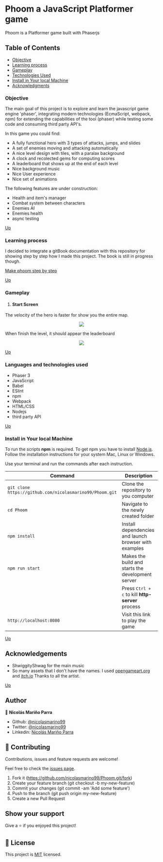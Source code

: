 # Phoom a JavaScript Platformer game

Phoom is a Platformer game built with Phaserjs

## Table of Contents

- [Objective](#Objective)
- [Learning process](#Learning-process)
- [Gameplay](#Gameplay)
- [Technologies Used](#Technologies-Used)
- [Install in Your local Machine](#Install-in-Your-local-Machine)
- [Acknowledgments](#Acknowledgments)

### Objective

The main goal of this project is to explore and learn the javascript game engine 'phaser', integrating modern technologies (EcmaScript, webpack, npm) for extending the capabilities of the tool (phaser) while testing some code and consuming third party API's.

In this game you could find:

- A fully functional hero with 3 types of attacks, jumps, and slides
- A set of enemies moving and attacking automatically
- A nice level design with tiles, with a paralax background
- A clock and recolected gems for computing scores
- A leaderboard that shows up at the end of each level
- Nice background music
- Nice User experience 
- Nice set of animations

The following features are under construction:

- Health and item's manager 
- Combat system between characters
- Enemies AI
- Enemies health
- async testing 

 

[Up](#Table-of-Contents)

### Learning process

I decided to integrate a gitBook documentation with this repository for showing step by step how I made this project. The book is still in progress though.

[Make phoom step by step](https://us-central1-js-capstone-backend.cloudfunctions.net/api/)


[Up](#Table-of-Contents)

### Gameplay

1. #### Start Screen

The velocity of the hero is faster for show you the entire map.

<p align="center">
<img src="src/assets/gif/phoom.gif">
</p>

When finish the level, it should appear the leaderboard

<p align="center">
<img src="src/assets/gif/phoomLB.gif">
</p>


[Up](#Table-of-Contents)

### Languages and technologies used 

- Phaser 3
- JavaScript
- Babel
- ESlint
- npm
- Webpack
- HTML/CSS
- Nodejs
- third party API

[Up](#Table-of-Contents)

### Install in Your local Machine

To run the scripts **npm** is required. To get npm you have to install [Node.js](https://nodejs.org). Follow the installation instructions for your system Mac, Linux or Windows.

Use your terminal and run the commands after each instruction.

| Command                                             | Description                                           |
| --------------------------------------------------- | ----------------------------------------------------- |
| `git clone https://github.com/nicolasmarino99/Phoom.git` | Clone the repository to you computer                  |
| `cd Phoom`                                          | Navigate to the newly created folder                  |
| `npm install`                                       | Install dependencies and launch browser with examples |
| `npm run start`                                         | Makes the build and starts the development server     |
|                                                     | Press `Ctrl + c` to kill **http-server** process      |
| `http://localhost:8080`                             | Visit this link to play the game                      |

[Up](#Table-of-Contents)

## Acknowledgements

- ShwiggityShwag for the main music
- So many assets that I don't have the names. I used [opengameart.org](https://opengameart.org/) and [itch.io](https://itch.io/) Thanks to all the artist. 


[Up](#Table-of-Contents)

## Author

:man: **Nicolás Mariño Parra**

- Github: [@nicolasmarino99](https://github.com/nicolasmarino99)
- Twitter: [@nicolasmarino99](https://twitter.com/nicolasmarino99)
- Linkedin: [Nicolás Mariño Parra](https://www.linkedin.com/in/nicol%C3%A1s-mari%C3%B1o-parra-45a707177/)

## 🤝 Contributing

Contributions, issues and feature requests are welcome!

Feel free to check the [issues page](https://github.com/nicolasmarino99/Phoom.git/issues).

1. Fork it (https://github.com/nicolasmarino99/Phoom.git/fork)
2. Create your feature branch (git checkout -b my-new-feature)
3. Commit your changes (git commit -am 'Add some feature')
4. Push to the branch (git push origin my-new-feature)
5. Create a new Pull Request

## Show your support

Give a ⭐️ if you enjoyed this project!

## 📝 License

This project is [MIT](lic.url) licensed.
